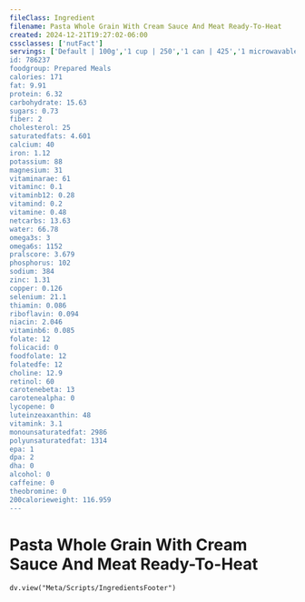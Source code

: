 ```yaml
---
fileClass: Ingredient
filename: Pasta Whole Grain With Cream Sauce And Meat Ready-To-Heat
created: 2024-12-21T19:27:02-06:00
cssclasses: ['nutFact']
servings: ['Default | 100g','1 cup | 250','1 can | 425','1 microwavable cup | 213','1 spaghettio's snack size microwavable tray | 170','1 large microwavable bowl | 411']
id: 786237
foodgroup: Prepared Meals
calories: 171
fat: 9.91
protein: 6.32
carbohydrate: 15.63
sugars: 0.73
fiber: 2
cholesterol: 25
saturatedfats: 4.601
calcium: 40
iron: 1.12
potassium: 88
magnesium: 31
vitaminarae: 61
vitaminc: 0.1
vitaminb12: 0.28
vitamind: 0.2
vitamine: 0.48
netcarbs: 13.63
water: 66.78
omega3s: 3
omega6s: 1152
pralscore: 3.679
phosphorus: 102
sodium: 384
zinc: 1.31
copper: 0.126
selenium: 21.1
thiamin: 0.086
riboflavin: 0.094
niacin: 2.046
vitaminb6: 0.085
folate: 12
folicacid: 0
foodfolate: 12
folatedfe: 12
choline: 12.9
retinol: 60
carotenebeta: 13
carotenealpha: 0
lycopene: 0
luteinzeaxanthin: 48
vitamink: 3.1
monounsaturatedfat: 2986
polyunsaturatedfat: 1314
epa: 1
dpa: 2
dha: 0
alcohol: 0
caffeine: 0
theobromine: 0
200calorieweight: 116.959
---
```


# Pasta Whole Grain With Cream Sauce And Meat Ready-To-Heat

```dataviewjs
dv.view("Meta/Scripts/IngredientsFooter")
```